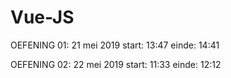 # Vue-JS

OEFENING 01:
	21 mei 2019
	start: 13:47
	einde: 14:41

OEFENING 02:
	22 mei 2019
	start: 11:33
	einde: 12:12
